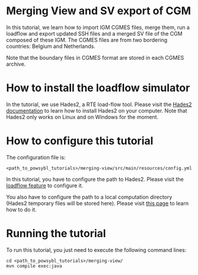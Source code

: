 # Merging View and SV export of CGM

In this tutorial, we learn how to import IGM CGMES files, merge them, run a loadflow and export updated SSH files and a merged SV file of the CGM composed of these IGM. The CGMES files are from two bordering countries: Belgium and Netherlands.

Note that the boundary files in CGMES format are stored in each CGMES archive.

# How to install the loadflow simulator  
In the tutorial, we use Hades2, a RTE load-flow tool. Please visit the [Hades2 documentation](https://rte-france.github.io/hades2/index.html) to learn how to install Hades2 on your computer. Note that Hades2 only works on Linux and on Windows for the moment.

# How to configure this tutorial
The configuration file is:
```
<path_to_powsybl_tutorials>/merging-view/src/main/resources/config.yml
```
In this tutorial, you have to configure the path to Hades2. Please visit the [loadflow feature](https://rte-france.github.io/hades2/features/loadflow.html) to configure it.

You also have to configure the path to a local computation directory (Hades2 temporary files will be stored here). Please visit [this page](https://www.powsybl.org/pages/documentation/user/configuration/computation-local.html) to learn how to do it.

# Running the tutorial
To run this tutorial, you just need to execute the following command lines:
```
cd <path_to_powsybl_tutorials>/merging-view/
mvn compile exec:java
```
